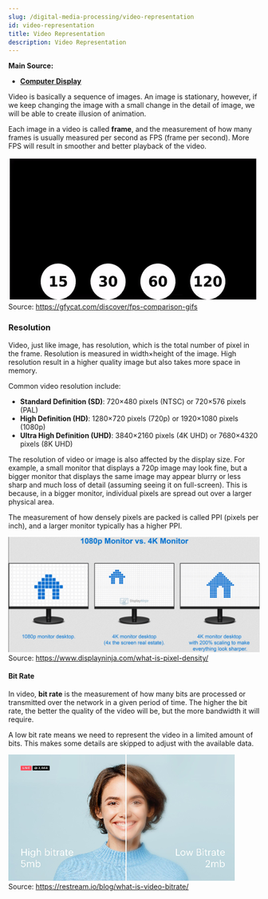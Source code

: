 ```yaml
---
slug: /digital-media-processing/video-representation
id: video-representation
title: Video Representation
description: Video Representation
---
```


**Main Source:**

- **[Computer Display](/computer-graphics/computer-display)**

Video is basically a sequence of images. An image is stationary, however, if we keep changing the image with a small change in the detail of image, we will be able to create illusion of animation.

Each image in a video is called **frame**, and the measurement of how many frames is usually measured per second as FPS (frame per second). More FPS will result in smoother and better playback of the video.

![Comparison of different FPS in animation](./fps-comparison.gif)  
Source: https://gfycat.com/discover/fps-comparison-gifs

### Resolution

Video, just like image, has resolution, which is the total number of pixel in the frame. Resolution is measured in width×height of the image. High resolution result in a higher quality image but also takes more space in memory.

Common video resolution include:

- **Standard Definition (SD)**: 720×480 pixels (NTSC) or 720×576 pixels (PAL)
- **High Definition (HD)**: 1280×720 pixels (720p) or 1920×1080 pixels (1080p)
- **Ultra High Definition (UHD)**: 3840×2160 pixels (4K UHD) or 7680×4320 pixels (8K UHD)

The resolution of video or image is also affected by the display size. For example, a small monitor that displays a 720p image may look fine, but a bigger monitor that displays the same image may appear blurry or less sharp and much loss of detail (assuming seeing it on full-screen). This is because, in a bigger monitor, individual pixels are spread out over a larger physical area.

The measurement of how densely pixels are packed is called PPI (pixels per inch), and a larger monitor typically has a higher PPI.

![Comparison between 1080p and 4K monitor PPI](./pixel-density.png)  
Source: https://www.displayninja.com/what-is-pixel-density/

#### Bit Rate

In video, **bit rate** is the measurement of how many bits are processed or transmitted over the network in a given period of time. The higher the bit rate, the better the quality of the video will be, but the more bandwidth it will require.

A low bit rate means we need to represent the video in a limited amount of bits. This makes some details are skipped to adjust with the available data.

![A comparison between high and low bit rate](./bit-rate.png)  
Source: https://restream.io/blog/what-is-video-bitrate/
